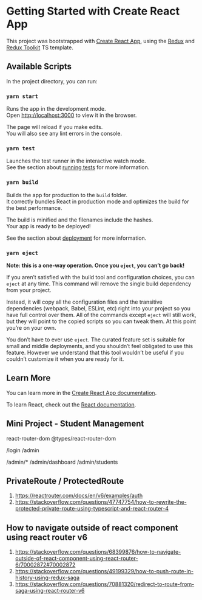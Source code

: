 # Getting Started with Create React App

This project was bootstrapped with [Create React App](https://github.com/facebook/create-react-app), using the [Redux](https://redux.js.org/) and [Redux Toolkit](https://redux-toolkit.js.org/) TS template.

## Available Scripts

In the project directory, you can run:

### `yarn start`

Runs the app in the development mode.\
Open [http://localhost:3000](http://localhost:3000) to view it in the browser.

The page will reload if you make edits.\
You will also see any lint errors in the console.

### `yarn test`

Launches the test runner in the interactive watch mode.\
See the section about [running tests](https://facebook.github.io/create-react-app/docs/running-tests) for more information.

### `yarn build`

Builds the app for production to the `build` folder.\
It correctly bundles React in production mode and optimizes the build for the best performance.

The build is minified and the filenames include the hashes.\
Your app is ready to be deployed!

See the section about [deployment](https://facebook.github.io/create-react-app/docs/deployment) for more information.

### `yarn eject`

**Note: this is a one-way operation. Once you `eject`, you can’t go back!**

If you aren’t satisfied with the build tool and configuration choices, you can `eject` at any time. This command will remove the single build dependency from your project.

Instead, it will copy all the configuration files and the transitive dependencies (webpack, Babel, ESLint, etc) right into your project so you have full control over them. All of the commands except `eject` will still work, but they will point to the copied scripts so you can tweak them. At this point you’re on your own.

You don’t have to ever use `eject`. The curated feature set is suitable for small and middle deployments, and you shouldn’t feel obligated to use this feature. However we understand that this tool wouldn’t be useful if you couldn’t customize it when you are ready for it.

## Learn More

You can learn more in the [Create React App documentation](https://facebook.github.io/create-react-app/docs/getting-started).

To learn React, check out the [React documentation](https://reactjs.org/).

## Mini Project - Student Management

react-router-dom
@types/react-router-dom

/login
/admin

/admin/\*
/admin/dashboard
/admin/students

## PrivateRoute / ProtectedRoute

1. https://reactrouter.com/docs/en/v6/examples/auth
2. https://stackoverflow.com/questions/47747754/how-to-rewrite-the-protected-private-route-using-typescript-and-react-router-4

## How to navigate outside of react component using react router v6

1. https://stackoverflow.com/questions/68399876/how-to-navigate-outside-of-react-component-using-react-router-6/70002872#70002872
2. https://stackoverflow.com/questions/49199329/how-to-push-route-in-history-using-redux-saga
3. https://stackoverflow.com/questions/70881320/redirect-to-route-from-saga-using-react-router-v6
